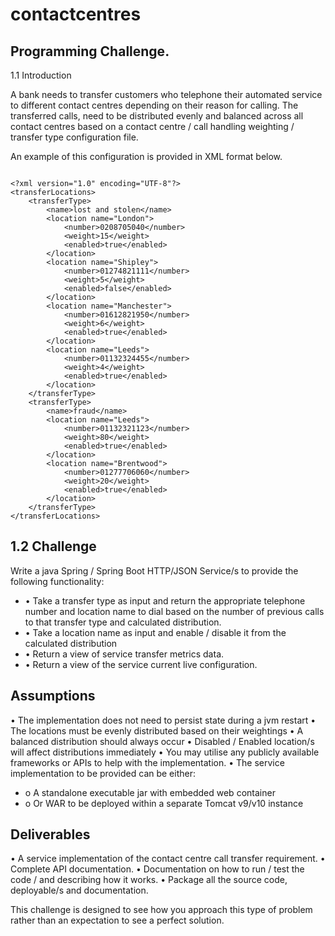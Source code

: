 # contactcentres
## Programming Challenge.

1.1	Introduction

A bank needs to transfer customers who telephone their automated service to different contact centres depending on their reason for calling. 
The transferred calls, need to be distributed evenly and balanced across all contact centres based on 
a contact centre / call handling weighting / transfer type configuration file. 

An example of this configuration is provided in XML format below.

```

<?xml version="1.0" encoding="UTF-8"?>
<transferLocations>
	<transferType>
		<name>lost and stolen</name>
		<location name="London">
			<number>0208705040</number>
			<weight>15</weight>
			<enabled>true</enabled>
		</location>
		<location name="Shipley">
			<number>01274821111</number>
			<weight>5</weight>
			<enabled>false</enabled>
		</location>
		<location name="Manchester">
			<number>01612821950</number>
			<weight>6</weight>
			<enabled>true</enabled>
		</location>	
		<location name="Leeds">
			<number>01132324455</number>
			<weight>4</weight>
			<enabled>true</enabled>
		</location>
	</transferType>
	<transferType>
		<name>fraud</name>
		<location name="Leeds">
			<number>01132321123</number>
			<weight>80</weight>
			<enabled>true</enabled>
		</location>
		<location name="Brentwood">
			<number>01277706060</number>
			<weight>20</weight>
			<enabled>true</enabled>
		</location>
	</transferType>
</transferLocations>
```
## 1.2	Challenge
Write a java Spring / Spring Boot HTTP/JSON Service/s to provide the following functionality:
- •	Take a transfer type as input and return the appropriate telephone number and location name to dial based on the number of previous calls to that transfer type and calculated distribution.
- •	Take a location name as input and enable / disable it from the calculated distribution
- •	Return a view of service transfer metrics data.
- •	Return a view of the service current live configuration.

## Assumptions
•	The implementation does not need to persist state during a jvm restart
•	The locations must be evenly distributed based on their weightings
•	A balanced distribution should always occur
•	Disabled / Enabled location/s will affect distributions immediately 
•	You may utilise any publicly available frameworks or APIs to help with the implementation.
•	The service implementation to be provided can be either:
  - o	A standalone executable jar with embedded web container
  - o	Or WAR to be deployed within a separate Tomcat v9/v10 instance
  
## Deliverables
•	A service implementation of the contact centre call transfer requirement. 
•	Complete API documentation.
•	Documentation on how to run / test the code / and describing how it works. 
•	Package all the source code, deployable/s and documentation. 

This challenge is designed to see how you approach this type of problem rather than an expectation to see a perfect solution.
